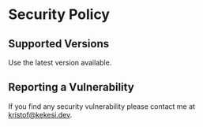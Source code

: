 # Security Policy

## Supported Versions
Use the latest version available.

## Reporting a Vulnerability

If you find any security vulnerability please contact me at kristof@kekesi.dev.
